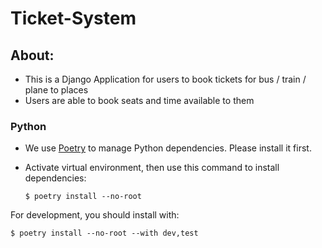 # Ticket-System

## About:
- This is a Django Application for users to book tickets for bus / train / plane to places
- Users are able to book seats and time available to them

### Python

- We use [Poetry](https://python-poetry.org) to manage Python dependencies. Please install it first.

- Activate virtual environment, then use this command to install dependencies:

  ```console
  $ poetry install --no-root
  ```

For development, you should install with:

  ```console
  $ poetry install --no-root --with dev,test
  ```